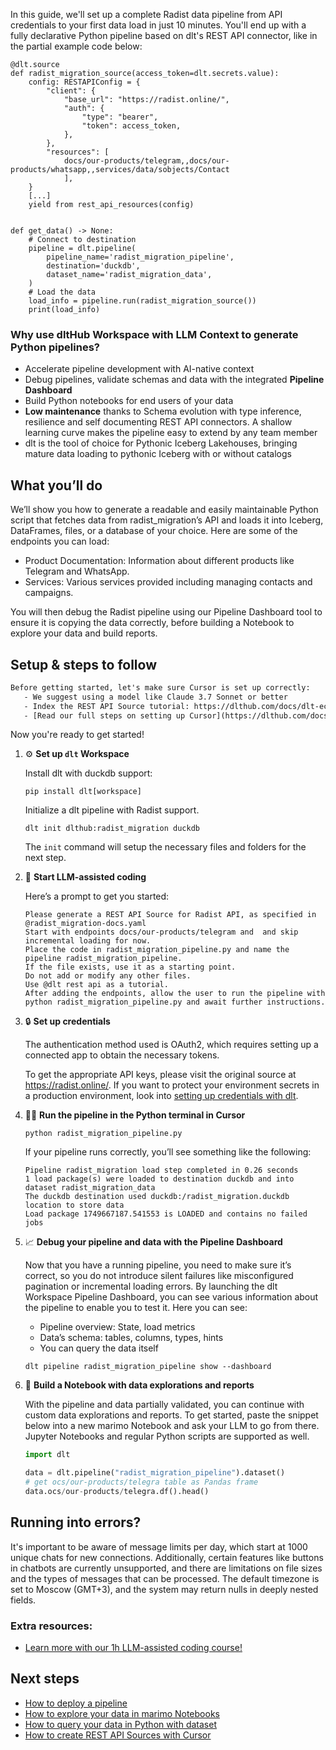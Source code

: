 In this guide, we'll set up a complete Radist data pipeline from API credentials to your first data load in just 10 minutes. You'll end up with a fully declarative Python pipeline based on dlt's REST API connector, like in the partial example code below:

```python-outcome
@dlt.source
def radist_migration_source(access_token=dlt.secrets.value):
    config: RESTAPIConfig = {
        "client": {
            "base_url": "https://radist.online/",
            "auth": {
                "type": "bearer",
                "token": access_token,
            },
        },
        "resources": [
            docs/our-products/telegram,,docs/our-products/whatsapp,,services/data/sobjects/Contact
            ],
    }
    [...]
    yield from rest_api_resources(config)


def get_data() -> None:
    # Connect to destination
    pipeline = dlt.pipeline(
        pipeline_name='radist_migration_pipeline',
        destination='duckdb',
        dataset_name='radist_migration_data', 
    )
    # Load the data
    load_info = pipeline.run(radist_migration_source())
    print(load_info) 
```

### Why use dltHub Workspace with LLM Context to generate Python pipelines?

- Accelerate pipeline development with AI-native context
- Debug pipelines, validate schemas and data with the integrated **Pipeline Dashboard**
- Build Python notebooks for end users of your data
- **Low maintenance** thanks to Schema evolution with type inference, resilience and self documenting REST API connectors. A shallow learning curve makes the pipeline easy to extend by any team member
- dlt is the tool of choice for Pythonic Iceberg Lakehouses, bringing mature data loading to pythonic Iceberg with or without catalogs

## What you’ll do

We’ll show you how to generate a readable and easily maintainable Python script that fetches data from radist_migration’s API and loads it into Iceberg, DataFrames, files, or a database of your choice. Here are some of the endpoints you can load:

- Product Documentation: Information about different products like Telegram and WhatsApp.
- Services: Various services provided including managing contacts and campaigns.

You will then debug the Radist pipeline using our Pipeline Dashboard tool to ensure it is copying the data correctly, before building a Notebook to explore your data and build reports.

## Setup & steps to follow

```default
Before getting started, let's make sure Cursor is set up correctly:
   - We suggest using a model like Claude 3.7 Sonnet or better
   - Index the REST API Source tutorial: https://dlthub.com/docs/dlt-ecosystem/verified-sources/rest_api/ and add it to context as **@dlt rest api**
   - [Read our full steps on setting up Cursor](https://dlthub.com/docs/dlt-ecosystem/llm-tooling/cursor-restapi#23-configuring-cursor-with-documentation)
```

Now you're ready to get started!

1. ⚙️ **Set up `dlt` Workspace**
    
    Install dlt with duckdb support:
    ```shell
    pip install dlt[workspace]
    ```

    Initialize a dlt pipeline with Radist support.
    ```shell
    dlt init dlthub:radist_migration duckdb
    ```

    The `init` command will setup the necessary files and folders for the next step.
    
2. 🤠 **Start LLM-assisted coding**
    
    Here’s a prompt to get you started:
    
    ```prompt
    Please generate a REST API Source for Radist API, as specified in @radist_migration-docs.yaml 
    Start with endpoints docs/our-products/telegram and  and skip incremental loading for now. 
    Place the code in radist_migration_pipeline.py and name the pipeline radist_migration_pipeline. 
    If the file exists, use it as a starting point. 
    Do not add or modify any other files. 
    Use @dlt rest api as a tutorial. 
    After adding the endpoints, allow the user to run the pipeline with python radist_migration_pipeline.py and await further instructions.
    ```

    
3. 🔒 **Set up credentials** 
    
    The authentication method used is OAuth2, which requires setting up a connected app to obtain the necessary tokens.
    
    To get the appropriate API keys, please visit the original source at https://radist.online/.
    If you want to protect your environment secrets in a production environment, look into [setting up credentials with dlt](https://dlthub.com/docs/walkthroughs/add_credentials).
    
4. 🏃‍♀️ **Run the pipeline in the Python terminal in Cursor**
    
    ```shell
    python radist_migration_pipeline.py
    ```
    
    If your pipeline runs correctly, you’ll see something like the following:
    
    ```shell
    Pipeline radist_migration load step completed in 0.26 seconds
    1 load package(s) were loaded to destination duckdb and into dataset radist_migration_data
    The duckdb destination used duckdb:/radist_migration.duckdb location to store data
    Load package 1749667187.541553 is LOADED and contains no failed jobs
    ```
    
5. 📈 **Debug your pipeline and data with the Pipeline Dashboard**

    Now that you have a running pipeline, you need to make sure it’s correct, so you do not introduce silent failures like misconfigured pagination or incremental loading errors. By launching the dlt Workspace Pipeline Dashboard, you can see various information about the pipeline to enable you to test it. Here you can see:
    - Pipeline overview: State, load metrics
    - Data’s schema: tables, columns, types, hints
    - You can query the data itself
    
    ```shell
    dlt pipeline radist_migration_pipeline show --dashboard
    ```
    
6. 🐍 **Build a Notebook with data explorations and reports**

    With the pipeline and data partially validated, you can continue with custom data explorations and reports. To get started, paste the snippet below into a new marimo Notebook and ask your LLM to go from there. Jupyter Notebooks and regular Python scripts are supported as well.

    
    ```python
    import dlt

   data = dlt.pipeline("radist_migration_pipeline").dataset()
   # get ocs/our-products/telegra table as Pandas frame
   data.ocs/our-products/telegra.df().head()
    ```

## Running into errors?

It's important to be aware of message limits per day, which start at 1000 unique chats for new connections. Additionally, certain features like buttons in chatbots are currently unsupported, and there are limitations on file sizes and the types of messages that can be processed. The default timezone is set to Moscow (GMT+3), and the system may return nulls in deeply nested fields.

### Extra resources:

- [Learn more with our 1h LLM-assisted coding course!](https://www.youtube.com/watch?v=GGid70rnJuM)

## Next steps

- [How to deploy a pipeline](https://dlthub.com/docs/walkthroughs/deploy-a-pipeline)
- [How to explore your data in marimo Notebooks](https://dlthub.com/docs/general-usage/dataset-access/marimo)
- [How to query your data in Python with dataset](https://dlthub.com/docs/general-usage/dataset-access/dataset)
- [How to create REST API Sources with Cursor](https://dlthub.com/docs/dlt-ecosystem/llm-tooling/cursor-restapi)